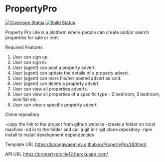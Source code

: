 # PropertyPro
[![Coverage Status](https://coveralls.io/repos/github/KarangwaEmmy/PropertyPro/badge.svg?branch=develop)](https://coveralls.io/github/KarangwaEmmy/PropertyPro?branch=develop)
[![Build Status](https://travis-ci.org/KarangwaEmmy/PropertyPro.svg?branch=develop)](https://travis-ci.org/KarangwaEmmy/PropertyPro)

 Property Pro Lite is a platform where people can create and/or search properties for sale or rent.
  
  Required Features
1. User can sign up.
2. User can sign in.
3. User (agent) can post a property advert.
4. User (agent) can update the details of a property advert.
5. User (agent) can mark his/her posted advert as sold.
6. User (agent) can delete a property advert.
7. User can view all properties adverts.
8. User can view all properties of a specific type - 2 bedroom, 3 bedroom, mini flat etc.
9. User can view a specific property advert.

Clone repository

-copy the link to the project from github website
-create a folder on local machine
-cd in to the folder and call a git init
-git clone repository
-npm install to install development dependencies

Template URL
https://karangwaemmy.github.io/PropertyPro/UI/html/

API URL
https://propertyprolite12.herokuapp.com/
